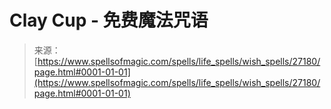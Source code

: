 <!--yml

category: 未分类

date: 2024-06-12 19:15:59

-->

# Clay Cup - 免费魔法咒语

> 来源：[https://www.spellsofmagic.com/spells/life_spells/wish_spells/27180/page.html#0001-01-01](https://www.spellsofmagic.com/spells/life_spells/wish_spells/27180/page.html#0001-01-01)
